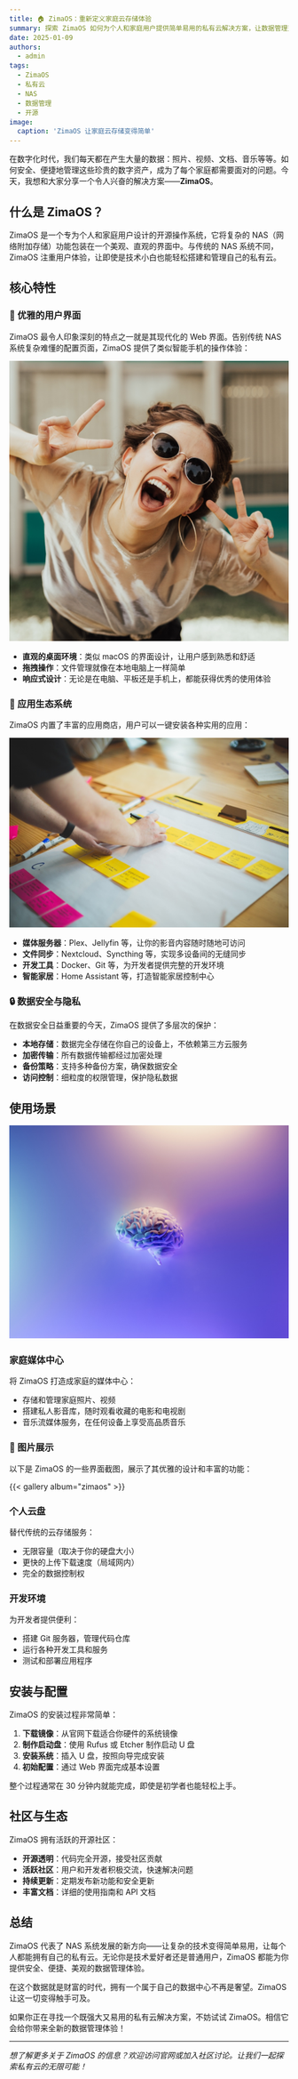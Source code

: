 ```yaml
---
title: 🏠 ZimaOS：重新定义家庭云存储体验
summary: 探索 ZimaOS 如何为个人和家庭用户提供简单易用的私有云解决方案，让数据管理变得轻松愉快。
date: 2025-01-09
authors:
  - admin
tags:
  - ZimaOS
  - 私有云
  - NAS
  - 数据管理
  - 开源
image:
  caption: 'ZimaOS 让家庭云存储变得简单'
---
```


在数字化时代，我们每天都在产生大量的数据：照片、视频、文档、音乐等等。如何安全、便捷地管理这些珍贵的数字资产，成为了每个家庭都需要面对的问题。今天，我想和大家分享一个令人兴奋的解决方案——**ZimaOS**。

## 什么是 ZimaOS？

ZimaOS 是一个专为个人和家庭用户设计的开源操作系统，它将复杂的 NAS（网络附加存储）功能包装在一个美观、直观的界面中。与传统的 NAS 系统不同，ZimaOS 注重用户体验，让即使是技术小白也能轻松搭建和管理自己的私有云。

## 核心特性

### 🎨 优雅的用户界面

ZimaOS 最令人印象深刻的特点之一就是其现代化的 Web 界面。告别传统 NAS 系统复杂难懂的配置页面，ZimaOS 提供了类似智能手机的操作体验：

![ZimaOS 桌面界面](image1.jpg "ZimaOS 现代化的桌面环境")

- **直观的桌面环境**：类似 macOS 的界面设计，让用户感到熟悉和舒适
- **拖拽操作**：文件管理就像在本地电脑上一样简单
- **响应式设计**：无论是在电脑、平板还是手机上，都能获得优秀的使用体验

### 📱 应用生态系统

ZimaOS 内置了丰富的应用商店，用户可以一键安装各种实用的应用：

![ZimaOS 应用商店](image2.jpg "丰富的应用生态系统")

- **媒体服务器**：Plex、Jellyfin 等，让你的影音内容随时随地可访问
- **文件同步**：Nextcloud、Syncthing 等，实现多设备间的无缝同步
- **开发工具**：Docker、Git 等，为开发者提供完整的开发环境
- **智能家居**：Home Assistant 等，打造智能家居控制中心

### 🔒 数据安全与隐私

在数据安全日益重要的今天，ZimaOS 提供了多层次的保护：

- **本地存储**：数据完全存储在你自己的设备上，不依赖第三方云服务
- **加密传输**：所有数据传输都经过加密处理
- **备份策略**：支持多种备份方案，确保数据安全
- **访问控制**：细粒度的权限管理，保护隐私数据

## 使用场景

![ZimaOS 使用场景](image3.jpg "ZimaOS 的多种使用场景")

### 家庭媒体中心

将 ZimaOS 打造成家庭的媒体中心：
- 存储和管理家庭照片、视频
- 搭建私人影音库，随时观看收藏的电影和电视剧
- 音乐流媒体服务，在任何设备上享受高品质音乐

### 📸 图片展示

以下是 ZimaOS 的一些界面截图，展示了其优雅的设计和丰富的功能：

{{< gallery album="zimaos" >}}

### 个人云盘

替代传统的云存储服务：
- 无限容量（取决于你的硬盘大小）
- 更快的上传下载速度（局域网内）
- 完全的数据控制权

### 开发环境

为开发者提供便利：
- 搭建 Git 服务器，管理代码仓库
- 运行各种开发工具和服务
- 测试和部署应用程序

## 安装与配置

ZimaOS 的安装过程非常简单：

1. **下载镜像**：从官网下载适合你硬件的系统镜像
2. **制作启动盘**：使用 Rufus 或 Etcher 制作启动 U 盘
3. **安装系统**：插入 U 盘，按照向导完成安装
4. **初始配置**：通过 Web 界面完成基本设置

整个过程通常在 30 分钟内就能完成，即使是初学者也能轻松上手。

## 社区与生态

ZimaOS 拥有活跃的开源社区：

- **开源透明**：代码完全开源，接受社区贡献
- **活跃社区**：用户和开发者积极交流，快速解决问题
- **持续更新**：定期发布新功能和安全更新
- **丰富文档**：详细的使用指南和 API 文档

## 总结

ZimaOS 代表了 NAS 系统发展的新方向——让复杂的技术变得简单易用，让每个人都能拥有自己的私有云。无论你是技术爱好者还是普通用户，ZimaOS 都能为你提供安全、便捷、美观的数据管理体验。

在这个数据就是财富的时代，拥有一个属于自己的数据中心不再是奢望。ZimaOS 让这一切变得触手可及。

如果你正在寻找一个既强大又易用的私有云解决方案，不妨试试 ZimaOS。相信它会给你带来全新的数据管理体验！

---

*想了解更多关于 ZimaOS 的信息？欢迎访问官网或加入社区讨论。让我们一起探索私有云的无限可能！*
